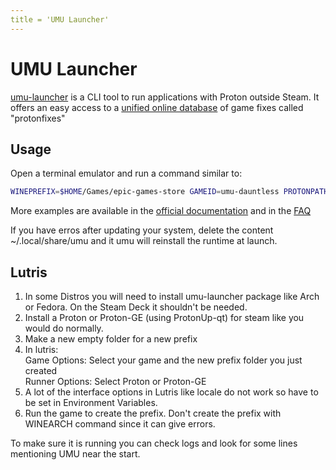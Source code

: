 ```yaml
---
title = 'UMU Launcher'
---
```


# UMU Launcher

[umu-launcher](https://github.com/Open-Wine-Components/umu-launcher) is a CLI tool to run applications with Proton outside Steam. It offers an easy access to a [unified online database](https://umu.openwinecomponents.org/) of game fixes called "protonfixes"

## Usage

Open a terminal emulator and run a command similar to:

```bash
WINEPREFIX=$HOME/Games/epic-games-store GAMEID=umu-dauntless PROTONPATH="$HOME/.steam/steam/compatibilitytools.d/GE-Proton8-28" umu-run "$HOME/Games/epic-games-store/drive_c/Program Files (x86)/Epic Games/Launcher/Portal/Binaries/Win32/EpicGamesLauncher.exe" -opengl -SkipBuildPatchPrereq
```

More examples are available in the [official documentation](https://github.com/Open-Wine-Components/umu-launcher/blob/main/docs/umu.1.scd) and in the [FAQ](https://github.com/Open-Wine-Components/umu-launcher/wiki/Frequently-asked-questions-(FAQ))

If you have erros after updating your system, delete the content ~/.local/share/umu and it umu will reinstall the runtime at launch.

## Lutris
1. In some Distros you will need to install umu-launcher package like Arch or Fedora. On the Steam Deck it shouldn't be needed.
1. Install a Proton or Proton-GE (using ProtonUp-qt) for steam like you would do normally.
2. Make a new empty folder for a new prefix
3. In lutris: \
    Game Options: Select your game and the new prefix folder you just created \
    Runner Options: Select Proton or Proton-GE
4. A lot of the interface options in Lutris like locale do not work so have to be set in Environment Variables.
5. Run the game to create the prefix. Don't create the prefix with WINEARCH command since it can give errors.

To make sure it is running you can check logs and look for some lines mentioning UMU near the start.
